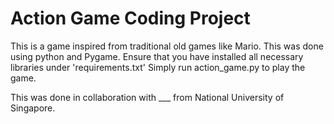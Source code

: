 # Action Game Coding Project
This is a game inspired from traditional old games like Mario. This was done using python and Pygame. 
Ensure that you have installed all necessary libraries under 'requirements.txt' 
Simply run action_game.py to play the game. 

This was done in collaboration with ___ from National University of Singapore. 
